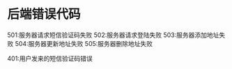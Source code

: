 # 后端错误代码
501:服务器请求短信验证码失败
502:服务器请求登陆失败
503:服务器添加地址失败
504:服务器更新地址失败
505:服务器删除地址失败

401:用户发来的短信验证码错误
